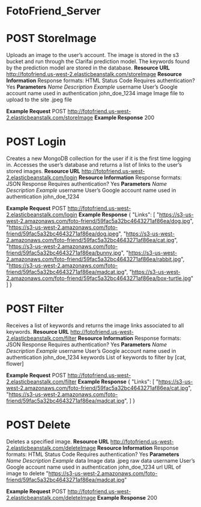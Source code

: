 # FotoFriend_Server

# **POST StoreImage**
Uploads an image to the user’s account. The image is stored in the s3 bucket and run through the Clarifai prediction model. The keywords found by the prediction model are stored in the database.
**Resource URL**
http://fotofriend.us-west-2.elasticbeanstalk.com/storeImage
**Resource Information**
Response formats: 			HTML Status Code
Requires authentication? 	Yes
**Parameters**
*Name*		*Description*										*Example*
username	User’s Google account name used in authentication	john_doe_1234
image		Image file to upload to the site					.jpeg file

**Example Request**
POST http://fotofriend.us-west-2.elasticbeanstalk.com/storeImage
**Example Response**
200
 

# **POST Login**
Creates a new MongoDB collection for the user if it is the first time logging in. Accesses the user’s database and returns a list of links to the user’s stored images.
**Resource URL**
http://fotofriend.us-west-2.elasticbeanstalk.com/login
**Resource Information**
Response formats: 			JSON Response
Requires authentication? 	Yes
**Parameters**
*Name*		*Description*										*Example*
username	User’s Google account name used in authentication	john_doe_1234

**Example Request**
POST http://fotofriend.us-west-2.elasticbeanstalk.com/login
**Example Response**
{
    "Links": [
        "https://s3-us-west-2.amazonaws.com/foto-friend/59fac5a32bc4643271af86ea/dog.jpg",
        "https://s3-us-west-2.amazonaws.com/foto-friend/59fac5a32bc4643271af86ea/dog.jpeg",
        "https://s3-us-west-2.amazonaws.com/foto-friend/59fac5a32bc4643271af86ea/cat.jpg",
        "https://s3-us-west-2.amazonaws.com/foto-friend/59fac5a32bc4643271af86ea/bunny.jpg",
        "https://s3-us-west-2.amazonaws.com/foto-friend/59fac5a32bc4643271af86ea/rabbit.jpg",
        "https://s3-us-west-2.amazonaws.com/foto-friend/59fac5a32bc4643271af86ea/madcat.jpg",
        "https://s3-us-west-2.amazonaws.com/foto-friend/59fac5a32bc4643271af86ea/box-turtle.jpg"
    ]
}
 
# **POST Filter**
Receives a list of keywords and returns the image links associated to all keywords.
**Resource URL**
http://fotofriend.us-west-2.elasticbeanstalk.com/filter
**Resource Information**
Response formats: 			JSON Response
Requires authentication? 	Yes
**Parameters**
*Name*		*Description*										*Example*
username	User’s Google account name used in authentication	john_doe_1234
keywords	List of keywords to filter by						[cat, flower]

**Example Request**
POST http://fotofriend.us-west-2.elasticbeanstalk.com/filter
**Example Response**
{
    "Links": [
        "https://s3-us-west-2.amazonaws.com/foto-friend/59fac5a32bc4643271af86ea/cat.jpg",
        "https://s3-us-west-2.amazonaws.com/foto-friend/59fac5a32bc4643271af86ea/madcat.jpg",
    ]
}
 
# **POST Delete**
Deletes a specified image.
**Resource URL**
http://fotofriend.us-west-2.elasticbeanstalk.com/deleteImage
**Resource Information**
Response formats: 			HTML Status Code
Requires authentication? 	Yes
**Parameters**
*Name*		*Description*										*Example*
data		Image data											.jpeg raw data
username	User’s Google account name used in authentication	john_doe_1234
url			URL of image to delete								"https://s3-us-west-2.amazonaws.com/foto-friend/59fac5a32bc4643271af86ea/madcat.jpg"

**Example Request**
POST http://fotofriend.us-west-2.elasticbeanstalk.com/deleteImage
**Example Response**
200

